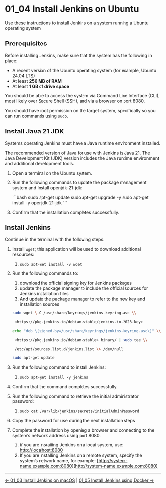# 01_04 Install Jenkins on Ubuntu

Use these instructions to install Jenkins on a system running a Ubuntu operating system.

## **Prerequisites**

Before installing Jenkins, make sure that the system has the following in place:

* A recent version of the Ubuntu operating system (for example, Ubuntu 24.04 LTS)
* At least **256 MB of RAM**
* At least **1 GB of drive space**

You should be able to access the system via Command Line Interface (CLI), most likely over Secure Shell (SSH), and via a browser on port 8080\.

You should have root permission on the target system, specifically so you can run commands using `sudo`.

## **Install Java 21 JDK**

Systems operating Jenkins must have a Java runtime environment installed.

The recommended version of Java for use with Jenkins is Java 21\.  The Java Development Kit (JDK) version includes the Java runtime environment and additional development tools.

1. Open a terminal on the Ubuntu system.
1. Run the following commands to update the package management system and Install openjdk-21-jdk:

   \`\`\`bash
   sudo apt-get update
   sudo apt-get upgrade \-y
   sudo apt-get install \-y openjdk-21-jdk
   \`\`\`

1. Confirm that the installation completes successfully.

## **Install Jenkins**

Continue in the terminal with the following steps.

1. Install `wget`; this application will be used to download additional resources:
   1. `sudo apt-get install -y wget`
1. Run the following commands to:
   1. download the official signing key for Jenkins packages
   2. update the package manager to include the official sources for Jenkins installation files
   3. And update the package manager to refer to the new key and installation sources

    ```bash
   sudo wget \-O /usr/share/keyrings/jenkins-keyring.asc \\

     <https://pkg.jenkins.io/debian-stable/jenkins.io-2023.key>

   echo "deb \[signed-by=/usr/share/keyrings/jenkins-keyring.asc\]" \\

     <https://pkg.jenkins.io/debian-stable> binary/ | sudo tee \\

     /etc/apt/sources.list.d/jenkins.list \> /dev/null

   sudo apt-get update
    ```

1. Run the following command to install Jenkins:
   1. `sudo apt-get install -y jenkins`
1. Confirm that the command completes successfully.
1. Run the following command to retrieve the initial administrator password:
   1. `sudo cat /var/lib/jenkins/secrets/initialAdminPassword`
1. Copy the password for use during the next installation steps
1. Complete the installation by opening a browser and connecting to the system’s network address using port 8080\.
   1. If you are installing Jenkins on a local system, use: [http://localhost:8080](http://localhost:8080)
   2. If you are installing Jenkins on a remote system, specify the system’s network name, for example: [http://system-name.example.com:8080](http://system-name.example.com:8080)

<!-- FooterStart -->
---
[← 01_03 Install Jenkins on macOS](../01_03_install_jenkins_on_macos/README.md) | [01_05 Install Jenkins using Docker →](../01_05_install_jenkins_using_docker/README.md)
<!-- FooterEnd -->
